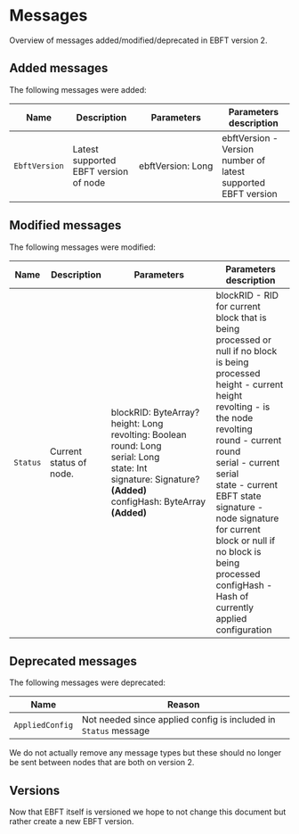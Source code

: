 # Messages

Overview of messages added/modified/deprecated in EBFT version 2.

## Added messages

The following messages were added:

| Name          | Description                           | Parameters        | Parameters description                                        |
|---------------|---------------------------------------|-------------------|---------------------------------------------------------------|
| `EbftVersion` | Latest supported EBFT version of node | ebftVersion: Long | ebftVersion - Version number of latest supported EBFT version |

## Modified messages

The following messages were modified:

| Name     | Description             | Parameters                                                                                                                                                                               | Parameters description                                                                                                                                                                                                                                                                                                                                                                                       |
|----------|-------------------------|------------------------------------------------------------------------------------------------------------------------------------------------------------------------------------------|--------------------------------------------------------------------------------------------------------------------------------------------------------------------------------------------------------------------------------------------------------------------------------------------------------------------------------------------------------------------------------------------------------------|
| `Status` | Current status of node. | blockRID: ByteArray?<br/>height: Long<br/>revolting: Boolean<br/>round: Long<br/>serial: Long<br/>state: Int<br/>signature: Signature? **(Added)**<br/>configHash: ByteArray **(Added)** | blockRID - RID for current block that is being processed or null if no block is being processed<br/>height - current height<br/>revolting - is the node revolting<br/>round - current round<br/>serial - current serial<br/>state - current EBFT state<br/>signature - node signature for current block or null if no block is being processed<br/>configHash - Hash of currently applied configuration<br/> |

## Deprecated messages

The following messages were deprecated:

| Name            | Reason                                                          | 
|-----------------|-----------------------------------------------------------------|
| `AppliedConfig` | Not needed since applied config is included in `Status` message |

We do not actually remove any message types but these should no longer be sent between nodes that are both on version 2.

## Versions

Now that EBFT itself is versioned we hope to not change this document but rather create a new EBFT version.